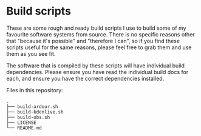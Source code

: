 # Build scripts

These are some rough and ready build scripts I use to build some of my favourite software systems from source.
There is no specific reasons other that "because it's possible" and "therefore I can", so if you find these
scripts useful for the same reasons, please feel free to grab them and use them as you see fit.

The software that is compiled by these scripts will have individual build dependencies. Please ensure you have
read the individual build docs for each, and ensure you have the correct dependencies installed.

Files in this repository:

```
.
├── build-ardour.sh
├── build-kdenlive.sh
├── build-obs.sh
├── LICENSE
└── README.md
```

